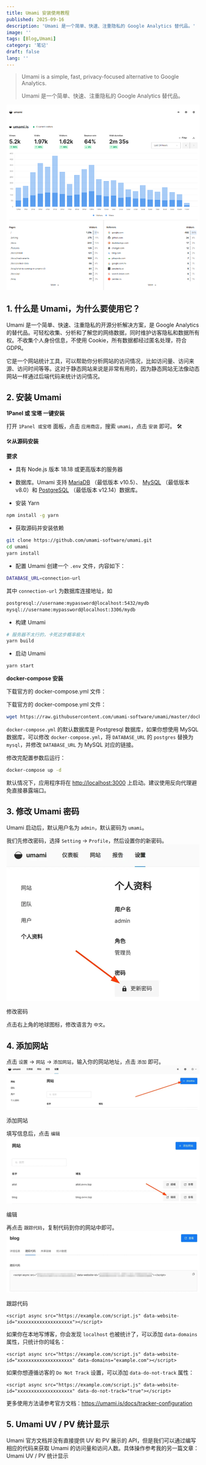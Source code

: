 ```yaml
---
title: Umami 安装使用教程
published: 2025-09-16
description: 'Umami 是一个简单、快速、注重隐私的 Google Analytics 替代品。'
image: ''
tags: [Blog,Umami]
category: '笔记'
draft: false 
lang: ''
---
```


> Umami is a simple, fast, privacy-focused alternative to Google Analytics.
>
> Umami 是一个简单、快速、注重隐私的 Google Analytics 替代品。

![image-20250916112203340](../assets/images/image-20250916112203340.png)

##  1. 什么是 Umami，为什么要使用它？

Umami 是一个简单、快速、注重隐私的开源分析解决方案，是 Google Analytics 的替代品。可轻松收集、分析和了解您的网络数据，同时维护访客隐私和数据所有权。不收集个人身份信息，不使用 Cookie，所有数据都经过匿名处理，符合 GDPR。

它是一个网站统计工具，可以帮助你分析网站的访问情况，比如访问量、访问来源、访问时间等等。这对于静态网站来说是非常有用的，因为静态网站无法像动态网站一样通过后端代码来统计访问情况。

## 2. 安装 Umami

**1Panel 或 宝塔 一键安装** 

打开 `1Panel 或宝塔` 面板，点击 `应用商店`，搜索 `umami`，点击 `安装` 即可。 🛠

🛠**从源码安装**

**要求**

- 具有 Node.js 版本 18.18 或更高版本的服务器
- 数据库。Umami 支持 [MariaDB](https://www.mariadb.org/) （最低版本 v10.5）、 [MySQL](https://www.mysql.com/) （最低版本 v8.0）和 [PostgreSQL](https://www.postgresql.org/) （最低版本 v12.14）数据库。

- 安装 Yarn

```bash
npm install -g yarn
```

- 获取源码并安装依赖

```bash
git clone https://github.com/umami-software/umami.git
cd umami
yarn install
```

- 配置 Umami
  创建一个 `.env` 文件，内容如下：

```bash
DATABASE_URL=connection-url
```

其中 `connection-url` 为数据库连接地址，如

```bash
postgresql://username:mypassword@localhost:5432/mydb
mysql://username:mypassword@localhost:3306/mydb
```

- 构建 Umami

```bash
# 服务器不太行的，卡死这步概率极大
yarn build
```

- 启动 Umami

```bash
yarn start
```

**docker-compose 安装**

下载官方的 docker-compose.yml 文件：

下载官方的 docker-compose.yml 文件：

```bash
wget https://raw.githubusercontent.com/umami-software/umami/master/docker-compose.yml
```

`docker-compose.yml` 的默认数据库是 Postgresql 数据库，如果你想使用 MySQL 数据库，可以修改 `docker-compose.yml`，将 `DATABASE_URL` 的 `postgres` 替换为 `mysql`，并修改 `DATABASE_URL` 为 MySQL 对应的链接。

修改完配置参数后运行：

```bash
docker-compose up -d
```

默认情况下，应用程序将在 [http://localhost:3000](http://localhost:3000/) 上启动。建议使用反向代理避免直接暴露端口。

## 3. 修改 Umami 密码

Umami 启动后，默认用户名为 `admin`，默认密码为 `umami`。

我们先修改密码，选择 `Setting` -> `Profile`，然后设置你的新密码。
![img](../assets/images/v2-8e5d01834b102bd9acedb220fe8cc29f_1440w.webp)

修改密码

点击右上角的地球图标，修改语言为 `中文`。

## 4. 添加网站

点击 `设置` -> `网站` -> `添加网站`，输入你的网站地址，点击 `添加` 即可。
![添加网站](../assets/images/v2-09b94e9c1d79acc10492e9954edd48f8_1440w.webp)

添加网站

填写信息后，点击 `编辑`
![编辑](../assets/images/v2-8c75210e16bdb9ac1ad31ce04ec6014d_1440w.webp)

编辑



再点击 `跟踪代码`，复制代码到你的网站中即可。
![跟踪代码](../assets/images/v2-9da304c3d1550731e064f3d9353b6296_1440w.webp)

跟踪代码

```
<script async src="https://example.com/script.js" data-website-id="xxxxxxxxxxxxxxxxxxxx"></script>
```

如果你在本地写博客，你会发现 `localhost` 也被统计了，可以添加 `data-domains` 属性，只统计你的域名：

```
<script async src="https://example.com/script.js" data-website-id="xxxxxxxxxxxxxxxxxxxx" data-domains="example.com"></script>
```

如果你想遵循访客的 `Do Not Track` 设置，可以添加 `data-do-not-track` 属性：

```
<script async src="https://example.com/script.js" data-website-id="xxxxxxxxxxxxxxxxxxxx" data-do-not-track="true"></script>
```

更多使用方法请参考官方文档：https://umami.is/docs/tracker-configuration

## 5. Umami UV / PV 统计显示

Umami 官方文档并没有直接提供 UV 和 PV 展示的 API，但是我们可以通过编写相应的代码来获取 Umami 的访问量和访问人数。具体操作参考我的另一篇文章：Umami UV / PV 统计显示